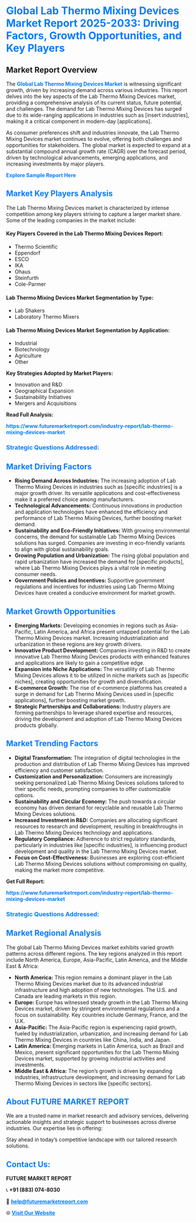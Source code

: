 <h1 style="color: #007BFF;">Global Lab Thermo Mixing Devices Market Report 2025-2033: Driving Factors, Growth Opportunities, and Key Players</h1>

<section id="overview">
<h2>Market Report Overview</h2>
<p>The <a href="https://www.futuremarketreport.com/industry-report/lab-thermo-mixing-devices-market" style="color: #007BFF; text-decoration: none;"><strong>Global Lab Thermo Mixing Devices Market</strong></a> is witnessing significant growth, driven by increasing demand across various industries. This report delves into the key aspects of the Lab Thermo Mixing Devices market, providing a comprehensive analysis of its current status, future potential, and challenges. The demand for Lab Thermo Mixing Devices has surged due to its wide-ranging applications in industries such as [insert industries], making it a critical component in modern-day [applications].</p>
<p>As consumer preferences shift and industries innovate, the Lab Thermo Mixing Devices market continues to evolve, offering both challenges and opportunities for stakeholders. The global market is expected to expand at a substantial compound annual growth rate (CAGR) over the forecast period, driven by technological advancements, emerging applications, and increasing investments by major players.</p>
</section>

<section id="overview">
<p><a href="https://www.futuremarketreport.com/request-sample/reportId=40847" style="color: #007BFF; text-decoration: none;"><strong>Explore Sample Report Here</strong></a></p>
</section>

<section id="key-players">
<h2 style="color: #007BFF;">Market Key Players Analysis</h2>
<p>The Lab Thermo Mixing Devices market is characterized by intense competition among key players striving to capture a larger market share. Some of the leading companies in the market include:</p>
<h4>Key Players Covered in the Lab Thermo Mixing Devices Report:</h4>
<ul><li>Thermo Scientific</li><li>Eppendorf</li><li>ESCO</li><li>IKA</li><li>Ohaus</li><li>Steinfurth</li><li>Cole-Parmer</li></ul>
<h4>Lab Thermo Mixing Devices Market Segmentation by Type:</h4>
<ul><li>Lab Shakers</li><li>Laboratory Thermo Mixers</li></ul>

<h4>Lab Thermo Mixing Devices Market Segmentation by Application:</h4>
<ul><li>Industrial</li><li>Biotechnology</li><li>Agriculture</li><li>Other</li></ul>
<p><strong>Key Strategies Adopted by Market Players:</strong></p>
<ul>
<li>Innovation and R&D</li>
<li>Geographical Expansion</li>
<li>Sustainability Initiatives</li>
<li>Mergers and Acquisitions</li>
</ul>
</section>

<section>
<p><strong>Read Full Analysis: </strong></p><a href="https://www.futuremarketreport.com/industry-report/lab-thermo-mixing-devices-market" style="color: #007BFF; text-decoration: none;"><strong>https://www.futuremarketreport.com/industry-report/lab-thermo-mixing-devices-market</strong></a>
<h3 style="color: #007BFF;">Strategic Questions Addressed:</h3>
</section>

<section id="driving-factors">
<h2 style="color: #007BFF;">Market Driving Factors</h2>
<ul>
<li><strong>Rising Demand Across Industries:</strong> The increasing adoption of Lab Thermo Mixing Devices in industries such as [specific industries] is a major growth driver. Its versatile applications and cost-effectiveness make it a preferred choice among manufacturers.</li>
<li><strong>Technological Advancements:</strong> Continuous innovations in production and application technologies have enhanced the efficiency and performance of Lab Thermo Mixing Devices, further boosting market demand.</li>
<li><strong>Sustainability and Eco-Friendly Initiatives:</strong> With growing environmental concerns, the demand for sustainable Lab Thermo Mixing Devices solutions has surged. Companies are investing in eco-friendly variants to align with global sustainability goals.</li>
<li><strong>Growing Population and Urbanization:</strong> The rising global population and rapid urbanization have increased the demand for [specific products], where Lab Thermo Mixing Devices plays a vital role in meeting consumer needs.</li>
<li><strong>Government Policies and Incentives:</strong> Supportive government regulations and incentives for industries using Lab Thermo Mixing Devices have created a conducive environment for market growth.</li>
</ul>
</section>

<section id="growth-opportunities">
<h2 style="color: #007BFF;">Market Growth Opportunities</h2>
<ul>
<li><strong>Emerging Markets:</strong> Developing economies in regions such as Asia-Pacific, Latin America, and Africa present untapped potential for the Lab Thermo Mixing Devices market. Increasing industrialization and urbanization in these regions are key growth drivers.</li>
<li><strong>Innovative Product Development:</strong> Companies investing in R&D to create innovative Lab Thermo Mixing Devices products with enhanced features and applications are likely to gain a competitive edge.</li>
<li><strong>Expansion into Niche Applications:</strong> The versatility of Lab Thermo Mixing Devices allows it to be utilized in niche markets such as [specific niches], creating opportunities for growth and diversification.</li>
<li><strong>E-commerce Growth:</strong> The rise of e-commerce platforms has created a surge in demand for Lab Thermo Mixing Devices used in [specific applications], further boosting market growth.</li>
<li><strong>Strategic Partnerships and Collaborations:</strong> Industry players are forming partnerships to leverage shared expertise and resources, driving the development and adoption of Lab Thermo Mixing Devices products globally.</li>
</ul>
</section>

<section id="trending-factors">
<h2 style="color: #007BFF;">Market Trending Factors</h2>
<ul>
<li><strong>Digital Transformation:</strong> The integration of digital technologies in the production and distribution of Lab Thermo Mixing Devices has improved efficiency and customer satisfaction.</li>
<li><strong>Customization and Personalization:</strong> Consumers are increasingly seeking personalized Lab Thermo Mixing Devices solutions tailored to their specific needs, prompting companies to offer customizable options.</li>
<li><strong>Sustainability and Circular Economy:</strong> The push towards a circular economy has driven demand for recyclable and reusable Lab Thermo Mixing Devices solutions.</li>
<li><strong>Increased Investment in R&D:</strong> Companies are allocating significant resources to research and development, resulting in breakthroughs in Lab Thermo Mixing Devices technology and applications.</li>
<li><strong>Regulatory Compliance:</strong> Adherence to strict regulatory standards, particularly in industries like [specific industries], is influencing product development and quality in the Lab Thermo Mixing Devices market.</li>
<li><strong>Focus on Cost-Effectiveness:</strong> Businesses are exploring cost-efficient Lab Thermo Mixing Devices solutions without compromising on quality, making the market more competitive.</li>
</ul>
</section>

<section>
<p><strong>Get Full Report: </strong></p><a href="https://www.futuremarketreport.com/industry-report/lab-thermo-mixing-devices-market" style="color: #007BFF; text-decoration: none;"><strong>https://www.futuremarketreport.com/industry-report/lab-thermo-mixing-devices-market</strong></a>
<h3 style="color: #007BFF;">Strategic Questions Addressed:</h3>
</section>


<section id="regional-analysis">
<h2 style="color: #007BFF;">Market Regional Analysis</h2>
<p>The global Lab Thermo Mixing Devices market exhibits varied growth patterns across different regions. The key regions analyzed in this report include North America, Europe, Asia-Pacific, Latin America, and the Middle East & Africa:</p>
<ul>
<li><strong>North America:</strong> This region remains a dominant player in the Lab Thermo Mixing Devices market due to its advanced industrial infrastructure and high adoption of new technologies. The U.S. and Canada are leading markets in this region.</li>
<li><strong>Europe:</strong> Europe has witnessed steady growth in the Lab Thermo Mixing Devices market, driven by stringent environmental regulations and a focus on sustainability. Key countries include Germany, France, and the U.K.</li>
<li><strong>Asia-Pacific:</strong> The Asia-Pacific region is experiencing rapid growth, fueled by industrialization, urbanization, and increasing demand for Lab Thermo Mixing Devices in countries like China, India, and Japan.</li>
<li><strong>Latin America:</strong> Emerging markets in Latin America, such as Brazil and Mexico, present significant opportunities for the Lab Thermo Mixing Devices market, supported by growing industrial activities and investments.</li>
<li><strong>Middle East & Africa:</strong> The region’s growth is driven by expanding industries, infrastructure development, and increasing demand for Lab Thermo Mixing Devices in sectors like [specific sectors].</li>
</ul>
</section>

<footer>
<h2 style="color: #007BFF;">About FUTURE MARKET REPORT</h2>
<p>We are a trusted name in market research and advisory services, delivering actionable insights and strategic support to businesses across diverse industries. Our expertise lies in offering:</p>

<p>Stay ahead in today’s competitive landscape with our tailored research solutions.</p>

<h2 style="color: #007BFF;">Contact Us:</h2>
<p><strong>FUTURE MARKET REPORT</strong></p>
<p>📞 <strong>+91 (883) 074-8030</strong></p>
<p>📧 <strong><a href="mailto:help@futuremarketreport.com" style="color: #007BFF;">help@futuremarketreport.com</a></strong></p>
<p>🌐 <strong><a href="https://www.futuremarketreport.com/" style="color: #007BFF;">Visit Our Website</a></strong></p>
</footer>